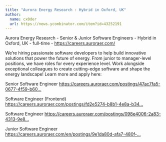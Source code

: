 ```yaml
---
title: "Aurora Energy Research : Hybrid in Oxford, UK"
author:
  name: cx0der
  url: https://news.ycombinator.com/item?id=43252191
---
```

Aurora Energy Research - Senior &amp; Junior Software Engineers - Hybrid in Oxford, UK - full-time - <a href="https:&#x2F;&#x2F;careers.auroraer.com&#x2F;" rel="nofollow">https:&#x2F;&#x2F;careers.auroraer.com&#x2F;</a>

We’re hiring passionate software developers to help build innovative solutions that power the future of energy. From junior to manager-level positions, we have roles for every experience level. Work alongside exceptional colleagues to create cutting-edge software and shape the energy landscape! Learn more and apply here:

Senior Software Engineer <a href="https:&#x2F;&#x2F;careers.auroraer.com&#x2F;postings&#x2F;47ac7fa5-0677-4f59-b60e-41ac00859e36" rel="nofollow">https:&#x2F;&#x2F;careers.auroraer.com&#x2F;postings&#x2F;47ac7fa5-0677-4f59-b60...</a>

Software Engineer (Frontend) <a href="https:&#x2F;&#x2F;careers.auroraer.com&#x2F;postings&#x2F;fd2e5274-b8b1-4e8a-b343-d22d07ede39e" rel="nofollow">https:&#x2F;&#x2F;careers.auroraer.com&#x2F;postings&#x2F;fd2e5274-b8b1-4e8a-b34...</a>

Software Engineer <a href="https:&#x2F;&#x2F;careers.auroraer.com&#x2F;postings&#x2F;098e4006-2a83-4313-9e82-2a9f6915138b" rel="nofollow">https:&#x2F;&#x2F;careers.auroraer.com&#x2F;postings&#x2F;098e4006-2a83-4313-9e8...</a>

Junior Software Engineer <a href="https:&#x2F;&#x2F;careers.auroraer.com&#x2F;en&#x2F;postings&#x2F;9e1da80d-afa7-480f-a348-13719a5363fd" rel="nofollow">https:&#x2F;&#x2F;careers.auroraer.com&#x2F;en&#x2F;postings&#x2F;9e1da80d-afa7-480f-...</a>
<JobApplication />
